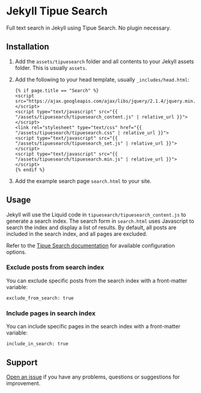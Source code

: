 # Jekyll Tipue Search

Full text search in Jekyll using Tipue Search. No plugin necessary.

## Installation

1. Add the `assets/tipuesearch` folder and all contents to your Jekyll assets folder. This is usually `assets`.

2. Add the following to your head template, usually `_includes/head.html`:

	```
	{% if page.title == "Search" %}
	<script src="https://ajax.googleapis.com/ajax/libs/jquery/2.1.4/jquery.min.js"></script>
	<script type="text/javascript" src="{{ "/assets/tipuesearch/tipuesearch_content.js" | relative_url }}"></script>
	<link rel="stylesheet" type="text/css" href="{{ "/assets/tipuesearch/tipuesearch.css" | relative_url }}">
	<script type="text/javascript" src="{{ "/assets/tipuesearch/tipuesearch_set.js" | relative_url }}"></script>
	<script type="text/javascript" src="{{ "/assets/tipuesearch/tipuesearch.min.js" | relative_url }}"></script>
	{% endif %}
	```

3. Add the example search page `search.html` to your site.

## Usage

Jekyll will use the Liquid code in `tipuesearch/tipuesearch_content.js` to generate a search index. The search form in `search.html` uses Javascript to search the index and display a list of results. By default, all posts are included in the search index, and all pages are excluded.

Refer to the [Tipue Search documentation](http://www.tipue.com/search/docs/) for available configuration options.

### Exclude posts from search index

You can exclude specific posts from the search index with a front-matter variable:

```
exclude_from_search: true
```

### Include pages in search index
You can include specific pages in the search index with a front-matter variable:

```
include_in_search: true
```

## Support

[Open an issue](https://github.com/xHN35RQ/jekyll-tipue-search/issues) if you have any problems, questions or suggestions for improvement.